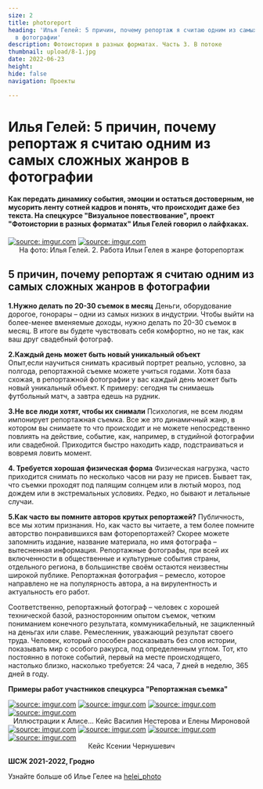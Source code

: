 ```yaml
---
size: 2
title: photoreport
heading: 'Илья Гелей: 5 причин, почему репортаж я считаю одним из самых сложных жанров
  в фотографии'
description: Фотоистория в разных форматах. Часть 3. В потоке
thumbnail: upload/8-1.jpg
date: 2022-06-23
height: 
hide: false
navigation: Проекты

---
```

# **Илья Гелей: 5 причин, почему репортаж я считаю одним из самых сложных жанров в фотографии**

#### Как передать динамику события, эмоции и остаться достоверным, не мусорить ленту сотней кадров и понять, что происходит даже без текста. На спецкурсе "Визуальное повествование", проект "Фотоистории в разных форматах" Илья Гелей говорил о лайфхаках.

<div class="gallery2">
<!-- Смените gallery2 на gallery3 или gallery4, цифра определяет количество картинок в одном ряду -->
<a href="https://imgur.com/4Tb8nSe"><img src="https://i.imgur.com/4Tb8nSe.jpg" title="source: imgur.com" /></a>
<a href="https://imgur.com/8hfBjuO"><img src="https://i.imgur.com/8hfBjuO.jpg" title="source: imgur.com" /></a>  
</div>
<center>На фото: Илья Гелей. 2. Работа Ильи Гелея в жанре фоторепортаж</center>

## 5 причин, почему репортаж я считаю одним из самых сложных жанров в фотографии

**1.Нужно делать по 20-30 съемок в месяц**
Деньги, оборудование дорогое, гонорары – одни из самых низких в индустрии. Чтобы выйти на более-менее вменяемые доходы, нужно делать по 20-30 съемок в месяц. В итоге вы будете чувствовать себя комфортно, но не так, как ваш друг свадебный фотограф.

**2.Каждый день может быть новый уникальный объект**  
Опыт,если научиться снимать красивый портрет реально, условно, за полгода, репортажной съемке можете учиться годами. Хотя база схожая, в репортажной фотографии у вас каждый день может быть новый уникальный объект. К примеру: сегодня ты снимаешь футбольный матч, а завтра едешь на рудник.

**3.Не все люди хотят, чтобы их снимали**
Психология, не всем людям импонирует репортажная съемка. Все же это динамичный жанр, в котором вы снимаете то что происходит и не можете непосредственно повлиять на действие, событие, как, например, в студийной фотографии или свадебной. Приходится быстро находить кадр, подстраиваться и вовремя ловить момент.

**4. Требуется хорошая физическая форма**
Физическая нагрузка, часто приходится снимать по несколько часов ни разу не присев. Бывает так, что съемки проходят под палящим солнцем или в лютый мороз, под дождем или в экстремальных условиях. Редко, но бывают и летальные случаи.

**5.Как часто вы помните авторов крутых репортажей?**
Публичность, все мы хотим признания. Но, как часто вы читаете, а тем более помните авторство понравившихся вам фоторепортажей? Скорее можете запомнить издание, название материала, но имя фотографа – вытесненная информация. Репортажные фотографы, при всей их включенности в общественные и культурные события страны, отдельного региона, в большинстве своём остаются неизвестны широкой публике. Репортажная фотография – ремесло, которое направлено не на популярность автора, а на вирулентность и актуальность его работ.

Соответственно, репортажный фотограф – человек с хорошей технической базой, разносторонним опытом съемок, четким пониманием конечного результата, коммуникабельный, не зацикленный на деньгах или славе. Ремесленник, уважающий результат своего труда. Человек, который способен рассказывать без слов истории, показывать мир с особого ракурса, под определенным углом. Тот, кто постоянно в потоке событий, первый на месте происходящего, настолько близко, насколько требуется: 24 часа, 7 дней в неделю, 365 дней в году. 

**Примеры работ участников спецкурса "Репортажная съемка"**

<div class="gallery2">
<!-- Смените gallery2 на gallery3 или gallery4, цифра определяет количество картинок в одном ряду -->
<a href="https://imgur.com/5aRQXhJ"><img src="https://i.imgur.com/5aRQXhJ.jpg" title="source: imgur.com" /></a>
<a href="https://imgur.com/pWWYQhI"><img src="https://i.imgur.com/pWWYQhI.jpg" title="source: imgur.com" /></a>
<a href="https://imgur.com/YOs9m5c"><img src="https://i.imgur.com/YOs9m5c.jpg" title="source: imgur.com" /></a>
<a href="https://imgur.com/rKnjrKP"><img src="https://i.imgur.com/rKnjrKP.jpg" title="source: imgur.com" /></a>
</div>
<center>Иллюстрации к Алисе... Кейс Василия Нестерова и Елены Мироновой</center>

<div class="gallery2">
<!-- Смените gallery2 на gallery3 или gallery4, цифра определяет количество картинок в одном ряду -->
<a href="https://imgur.com/esvwNS6"><img src="https://i.imgur.com/esvwNS6.jpg" title="source: imgur.com" /></a>
<a href="https://imgur.com/BRx2l2P"><img src="https://i.imgur.com/BRx2l2P.jpg" title="source: imgur.com" /></a>
<a href="https://imgur.com/OAMDgP7"><img src="https://i.imgur.com/OAMDgP7.jpg" title="source: imgur.com" /></a>
<a href="https://imgur.com/Os74Jet"><img src="https://i.imgur.com/Os74Jet.jpg" title="source: imgur.com" /></a>
</div>
<center>Кейс Ксении Чернушевич</center>

**ШСЖ 2021-2022, Гродно**

Узнайте больше об Илье Гелее на [helei_photo](https://www.instagram.com/helei_photo/)
  